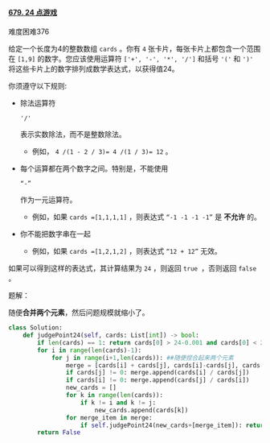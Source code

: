 #### [679. 24 点游戏](https://leetcode.cn/problems/24-game/)

难度困难376

给定一个长度为4的整数数组 `cards` 。你有 `4` 张卡片，每张卡片上都包含一个范围在 `[1,9]` 的数字。您应该使用运算符 `['+', '-', '*', '/']` 和括号 `'('` 和 `')'` 将这些卡片上的数字排列成数学表达式，以获得值24。

你须遵守以下规则:

- 除法运算符

   

  ```
  '/'
  ```

   

  表示实数除法，而不是整数除法。

  - 例如， `4 /(1 - 2 / 3)= 4 /(1 / 3)= 12` 。

- 每个运算都在两个数字之间。特别是，不能使用

   

  ```
  “-”
  ```

   

  作为一元运算符。

  - 例如，如果 `cards =[1,1,1,1]` ，则表达式 `“-1 -1 -1 -1”` 是 **不允许** 的。

- 你不能把数字串在一起

  - 例如，如果 `cards =[1,2,1,2]` ，则表达式 `“12 + 12”` 无效。

如果可以得到这样的表达式，其计算结果为 `24` ，则返回 `true `，否则返回 `false` 。



题解：

随便**合并两个元素**，然后问题规模就缩小了。

```python
class Solution:
    def judgePoint24(self, cards: List[int]) -> bool:
        if len(cards) == 1: return cards[0] > 24-0.001 and cards[0] < 24 + 0.001
        for i in range(len(cards)-1):
            for j in range(i+1,len(cards)): ##随便捏合起来两个元素
                merge = [cards[i] + cards[j], cards[i]-cards[j], cards[j]-cards[i], cards[j]*cards[i]]
                if cards[j] != 0: merge.append(cards[i] / cards[j])
                if cards[i] != 0: merge.append(cards[j] / cards[i])
                new_cards = []
                for k in range(len(cards)):
                    if k != i and k != j:
                        new_cards.append(cards[k])
                for merge_item in merge:
                    if self.judgePoint24(new_cards+[merge_item]): return True
        return False
            
```

